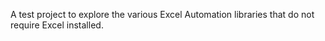 A test project to explore the various Excel Automation libraries that do not require Excel installed.
